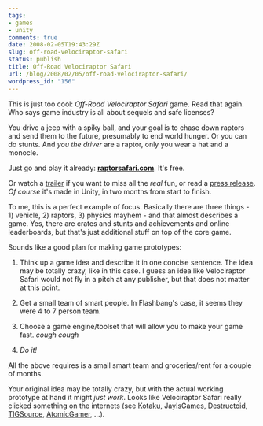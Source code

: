 ```yaml
---
tags:
- games
- unity
comments: true
date: 2008-02-05T19:43:29Z
slug: off-road-velociraptor-safari
status: publish
title: Off-Road Velociraptor Safari
url: /blog/2008/02/05/off-road-velociraptor-safari/
wordpress_id: "156"
---
```


This is just too cool: _Off-Road Velociraptor Safari_ game. Read that again. Who says game industry is all about sequels and safe licenses?

You drive a jeep with a spiky ball, and your goal is to chase down raptors and send them to the future, presumably to end world hunger. Or you can do stunts. And _you the driver_ are a raptor, only you wear a hat and a monocle.

Just go and play it already: [**raptorsafari.com**](http://raptorsafari.com/). It's free.

Or watch a [trailer](http://www.vimeo.com/618534) if you want to miss all the _real_ fun, or read a [press release](http://raptorsafari.com/press-raptor-feathers.php). _Of course_ it's made in Unity, in two months from start to finish.

To me, this is a perfect example of focus. Basically there are three things - 1) vehicle, 2) raptors, 3) physics mayhem - and that almost describes a game. Yes, there are crates and stunts and achievements and online leaderboards, but that's just additional stuff on top of the core game.

Sounds like a good plan for making game prototypes:




  1. Think up a game idea and describe it in one concise sentence. The idea may be totally crazy, like in this case. I guess an idea like Velociraptor Safari would not fly in a pitch at any publisher, but that does not matter at this point.


  2. Get a small team of smart people. In Flashbang's case, it seems they were 4 to 7 person team.


  3. Choose a game engine/toolset that will allow you to make your game fast. *cough cough*


  4. _Do it!_



All the above requires is a small smart team and groceries/rent for a couple of months.

Your original idea may be totally crazy, but with the actual working prototype at hand it might _just work_. Looks like Velociraptor Safari really clicked something on the internets (see [Kotaku](http://kotaku.com/350934/please-go-play-velociraptor-safari), [JayIsGames](http://jayisgames.com/archives/2008/01/offroad_velociraptor_safari.php), [Destructoid](http://www.destructoid.com/off-road-velociraptor-safari-is-out-go-murder-raptors-with-a-jeep-67798.phtml), [TIGSource](http://tigsource.com/articles/2008/01/29/off-road-velociraptor-safari), [AtomicGamer](http://www.atomicgamer.com/article.php?id=525), ...).
